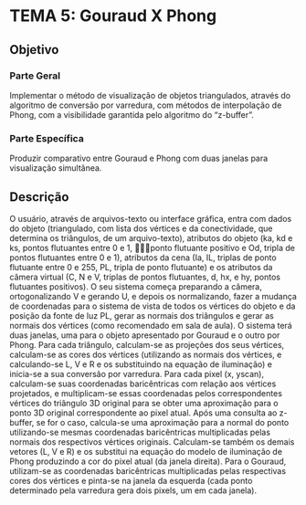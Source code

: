 # TEMA 5: Gouraud X Phong #

## Objetivo ##
### Parte Geral ###
Implementar o método de visualização de objetos triangulados, através do
algoritmo de conversão por varredura, com métodos de interpolação de Phong, com a
visibilidade garantida pelo algoritmo do “z-buffer”.
### Parte Específica ###
Produzir comparativo entre Gouraud e Phong com duas janelas para
visualização simultânea.

## Descrição ## 
O usuário, através de arquivos-texto ou interface gráfica, entra com dados do
objeto (triangulado, com lista dos vértices e da conectividade, que determina os triângulos,
de um arquivo-texto), atributos do objeto (ka, kd e ks, pontos flutuantes entre 0 e 1, ponto
flutuante positivo e Od, tripla de pontos flutuantes entre 0 e 1), atributos da cena (Ia, IL,
triplas de ponto flutuante entre 0 e 255, PL, tripla de ponto flutuante) e os atributos da
câmera virtual (C, N e V, triplas de pontos flutuantes, d, hx, e hy, pontos flutuantes
positivos). O seu sistema começa preparando a câmera, ortogonalizando V e gerando U, e
depois os normalizando, fazer a mudança de coordenadas para o sistema de vista de todos
os vértices do objeto e da posição da fonte de luz PL, gerar as normais dos triângulos e
gerar as normais dos vértices (como recomendado em sala de aula). O sistema terá duas
janelas, uma para o objeto apresentado por Gouraud e o outro por Phong. Para cada
triângulo, calculam-se as projeções dos seus vértices, calculam-se as cores dos vértices
(utilizando as normais dos vértices, e calculando-se L, V e R e os substituindo na equação
de iluminação) e inicia-se a sua conversão por varredura. Para cada pixel (x, yscan),
calculam-se suas coordenadas baricêntricas com relação aos vértices projetados, e
multiplicam-se essas coordenadas pelos correspondentes vértices do triângulo 3D original
para se obter uma aproximação para o ponto 3D original correspondente ao pixel atual.
Após uma consulta ao z-buffer, se for o caso, calcula-se uma aproximação para a normal do
ponto utilizando-se mesmas coordenadas baricêntricas multiplicadas pelas normais dos
respectivos vértices originais. Calculam-se também os demais vetores (L, V e R) e os
substitui na equação do modelo de iluminação de Phong produzindo a cor do pixel atual (da
janela direita). Para o Gouraud, utilizam-se as coordenadas baricêntricas multiplicadas
pelas respectivas cores dos vértices e pinta-se na janela da esquerda (cada ponto
determinado pela varredura gera dois pixels, um em cada janela). 